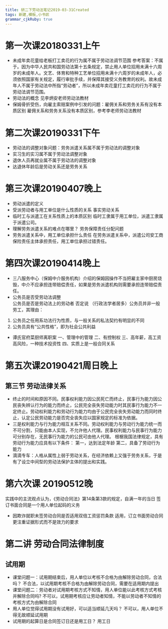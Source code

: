 ```yaml
---
title: 研二下劳动法笔记2019-03-31Created
tags: 新建,模板,小书匠
grammar_cjkRuby: true
---
```



# 第一次课20180331上午

- 未成年卖花童给老板打工卖花的行为属不属于劳动法调节范围
参考答案：不属于。因为中华人民共和国劳动法第十五条规定，禁止用人单位招用未满十六周岁的未成年人。文艺、体育和特种工艺单位招用未满十六周岁的未成年人，必须依照国家有关规定，履行审批手续，并保障其接受义务教育的权利。故未成年人不属于劳动法中所指“劳动者”，所以未成年卖花童打工卖花的行为不属于劳动法调节范围。
- 劳动法的概念
见李炳安老师劳动法教材
- 保姆骨折受伤，向雇主索赔案例中引发的问题：雇佣关系和劳务关系有没有本质区别
雇佣关系和劳务关系没有本质区别，参考李老师劳动法教材
# 第二次课20190331下午
- 劳动法的调整对象问题：劳务派遣关系属不属于劳动法的调整对象
- 实习生的实习属不属于劳动法调整对象
- 退休人员再就业属不属于劳动法的调整对象
- 达退休年龄后是劳动关系还是劳务关系
# 第三次课20190407晚上
- 劳动派遣的定义
- 受派劳动者与用工单位是什么性质的关系
事实劳动关系
- 临时工与派遣工在关系性质上的本质区别
临时工隶属于用工单位，派遣工隶属于派遣公司。
- 理解劳务派遣关系的难点在哪里？
劳务保障责任分配问题
- 劳务派遣关系中，用工单位承担什么责任
在劳务派遣关系中，派遣公司安工商保险责任主体承担责任，用工单位承担过错责任。
# 第四次课20190414晚上
- 三八服务中心（保姆中介服务机构）介绍的保姆因操作不当把雇主家中厨房烧毁，中介不应承担连带赔偿责任，如果是劳务派遣机构则需要承担连带赔偿责任。
- 公务员是否受劳动法调整         
公务员是否是劳动法上的劳动者
否定说
（行政法学者居多）公务员并非一般劳工，其理由：
1. 公务员之任用系功法行为性质，与一般关系的私法契约有明显的不同
2. 公务员具有“公共性格”，即为社会公共利益
- 谭氏官府菜厨师离职案
一、管理中的管理
二、有控制权
三、高年薪，高工资高风险，一种技术投资性
四、实质上是一般合同关系
# 第五次课20190421周日晚上
## 第三节 劳动法律关系
- 终止的时间和原因不同。民事权利能力因公民死亡而终止，民事行为能力因公民丧失辨认行为的能力而终止，公民完全丧失劳动能力时其民事行为能力不一定终止。劳动权利能力和劳动行为能力均由于公民完全丧失劳动能力而同时终止，认定公民劳动能力是否完全丧失应以国家规定的标准为依据。
- 三是权利能力与行为能力相互关系不同。劳动权利能力与劳动行为能力统一而不可分割，只能由本人实现，不允许他人代理。民事权利能力与民事行为能力可分别存在，无民事行为能力的公民可由他人代理。
根椐我国法律规定，具有劳动行为能力应具有以下条件：
第一，达到法定年龄
第二，具备了劳动行为能力
- 滴滴专车：人格从属性上弱于劳动关系，在经济依赖上又强于劳务关系，于是有了设立中间型的劳动法保护主体的提出和实践。
# 第六次课 20190512晚
实践中的主流观点认为，《劳动合同法》第14条第3款的规定，自满一年的当日
签订书面合同是一个用人单位起码的义务
- 因欺诈就职未签劳动合同是否适用双倍工资惩罚条款
适用，订立书面劳动合同更注重证据形式而不是效力的要求 
# 第二讲 劳动合同法律制度
## 试用期
- 课堂问题一：试用期结束后，用人单位以考核不合格为由解除劳动合同，合法吗？
不合法，以试用期考核不合格为由解除劳动合同，需要在适用期内提出
- 课堂问题二：劳动者对试用期考核方式不知情，用人单位能以此考核方式考核并解除合同吗?
不可以，试用期考核应让劳动者知情，不能以劳动者不知情的考核方式为由解除合同
- 用人单位觉得试用期没有试用好，可以适当顺延几天吗？
不可以，用人单位不得无故顺延试用期
- 试用期的起算日是合同签订日还是用工日？
用工日

